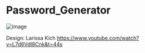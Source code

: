 # Password_Generator

![image](https://github.com/user-attachments/assets/27362e06-372d-4ef3-b4f1-41bb15542b2c)


Design: Larissa Kich
https://www.youtube.com/watch?v=L7d6VdI8Cnk&t=44s
